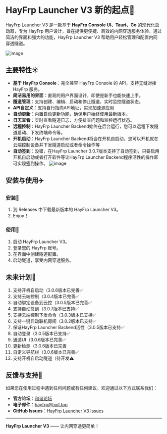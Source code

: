 # HayFrp Launcher V3 新的起点🎉

HayFrp Launcher V3 是一款基于 **HayFrp Console UI、Tauri、Go** 的现代化启动器，专为 HayFrp 用户设计，旨在提供更便捷、高效的内网穿透服务体验。通过简洁的界面和强大的功能，HayFrp Launcher V3 帮助用户轻松管理和配置内网穿透隧道。

![image](https://github.com/user-attachments/assets/f9049692-2e85-42d7-a5ce-f4b606c47f81)


## 主要特性☀️

- **基于 HayFrp Console**：完全兼容 HayFrp Console 的 API，支持无缝对接 HayFrp 服务。
- **简洁易用的界面**：直观的用户界面设计，即使是新手也能快速上手。
- **隧道管理**：支持创建、编辑、启动和停止隧道，实时监控隧道状态。
- **API自定义**：支持自行指向API地址，实现加速源应用
- **自动更新**：内置自动更新功能，确保用户始终使用最新版本。
- **日志查看**：实时查看隧道日志，方便排查问题和监控运行状态。
- **远程控制**：HayFrp Launcher Backend始终在后台运行，您可以远程下发隧道启动、下发终端命令等。
- **开机启动**：HayFrp Launcher Backend将会在开机自启动，您可以开机就在云端控制设备并下发隧道启动或者命令操作等
- **自动签到**：没错，在HayFrp Launcher 3.0.7版本支持了自动签到，只要启用开机自启动或者打开软件等让HayFrp Launcher Backend程序活性的操作即可实现签到操作。
![image](https://github.com/user-attachments/assets/614e4ba9-6091-4aea-8921-199d1157eb8e)


## 安装与使用✈️

### 安装📱

1. 到 Releases 中下载最新版本的 HayFrp Launcher V3。
2. Enjoy！

### 使用🚥

1. 启动 HayFrp Launcher V3。
2. 登录您的 HayFrp 账号。
3. 在界面中创建隧道配置。
4. 启动隧道，享受内网穿透服务。

## 未来计划🚞

1. 支持开机自启动（3.0.6版本已完善✅
2. 支持云端控制（3.0.4版本已完善✅
3. 自动绑定设备到云控（3.0.5版本已完善✅
4. 支持自动签到（3.0.7版本已支持✅
5. 支持云端控制下发命令（3.0.3版本已支持✅
6. 支持一键启动联机房间（3.0.2版本已支持✅
7. 保证HayFrp Launcher Backend活性（3.0.5版本已支持✅
8. 自动登录（3.0.5版本已支持✅
9. 通透UI（3.0.6版本已完善✅
10. 更新检测（3.0.6版本已完善
11. 自定义导航栏（3.0.6版本已完善✅
12. 支持开机自启动隧道（待开发⚠️

## 反馈与支持👋

如果您在使用过程中遇到任何问题或有任何建议，欢迎通过以下方式联系我们：

- **官方论坛**：[和谐论坛](https://bbs.hxit.top)
- **电子邮件**：hayfrp@hxit.top
- **GitHub Issues**：[HayFrp Launcher V3 Issues](https://github.com/OoyonghongoO/HayFrp-Launcher/issues)

---

**HayFrp Launcher V3** —— 让内网穿透更简单！
